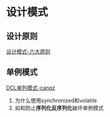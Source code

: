 # 设计模式

## 设计原则

[设计模式-六大原则](.\六大设计原则\设计模式-六大原则-luy.md)



## 单例模式

[DCL单列模式-canqz](.\DCL单列模式-canqz.md)

1. 为什么使用synchronized和volatile
2. 如和防止**序列化反序列化**破坏单例模式



